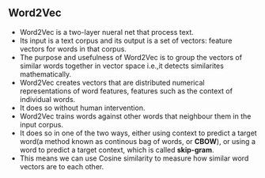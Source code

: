 ## Word2Vec
* Word2Vec is a two-layer nueral net that process text.
* Its input is a text corpus and its output is a set of vectors: feature vectors for words in that corpus.
* The purpose and usefulness of Word2Vec is to group the vectors of similar words together in vector space i.e.,it detects similarites mathematically.
* Word2Vec creates vectors that are distributed numerical representations of word features, features such as the context of individual words.
* It does so without human intervention.
* Word2Vec trains words against other words that neighbour them in the input corpus.
* It does so in one of the two ways, either using context to predict a target word(a method known as continous bag of words, or <b>CBOW</b>), or using a word to predict a target context, which is called <b>skip-gram</b>.
* This means we can use Cosine similarity to measure how similar word vectors are to each other.
